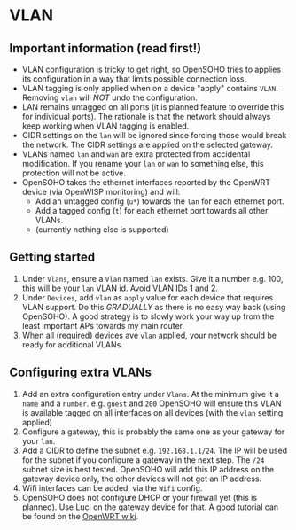 # VLAN

## Important information (read first!)
* VLAN configuration is tricky to get right, so OpenSOHO tries to applies its configuration in a way that limits possible connection loss.
* VLAN tagging is only applied when on a device "apply" contains `VLAN`. Removing `vlan` will *NOT* undo the configuration.
* LAN remains untagged on all ports (it is planned feature to override this for individual ports).
  The rationale is that the network should always keep working when VLAN tagging is enabled.
* CIDR settings on the `lan` will be ignored since forcing those would break the network.
  The CIDR settings are applied on the selected gateway.
* VLANs named `lan` and `wan` are extra protected from accidental modification.
  If you rename your `lan` or `wan` to something else, this protection will not be active.
* OpenSOHO takes the ethernet interfaces reported by the OpenWRT device (via OpenWISP monitoring) and will:
  * Add an untagged config (`u*`) towards the `lan` for each ethernet port.
  * Add a tagged config (`t`) for each ethernet port towards all other VLANs.
  * (currently nothing else is supported)

## Getting started
1. Under `Vlans`, ensure a `Vlan` named `lan` exists.
   Give it a number e.g. 100, this will be your `lan` VLAN id. Avoid VLAN IDs 1 and 2.
2. Under `Devices`, add `vlan` as `apply` value for each device that requires VLAN support.
   Do this *GRADUALLY* as there is no easy way back (using OpenSOHO).
   A good strategy is to slowly work your way up from the least important APs towards my main router.
3. When all (required) devices ave `vlan` applied, your network should be ready for additional VLANs.

## Configuring extra VLANs
1. Add an extra configuration entry under `Vlans`. At the minimum give it a `name` and a `number`. e.g. `guest` and `200`
   OpenSOHO will ensure this VLAN is available tagged on all interfaces on all devices (with the `vlan` setting applied)
2. Configure a gateway, this is probably the same one as your gateway for your `lan`.
3. Add a CIDR to define the subnet e.g. `192.168.1.1/24`. The IP will be used for the subnet if you configure a gateway in the next step.
   The `/24` subnet size is best tested. OpenSOHO will add this IP address on the gateway device only, the other devices will not get an IP address.
4. Wifi interfaces can be added, via the `Wifi` config.
5. OpenSOHO does not configure DHCP or your firewall yet (this is planned). Use Luci on the gateway device for that.
   A good tutorial can be found on the [OpenWRT wiki](https://openwrt.org/docs/guide-user/network/wifi/guestwifi/configuration_webinterface#firewall).
